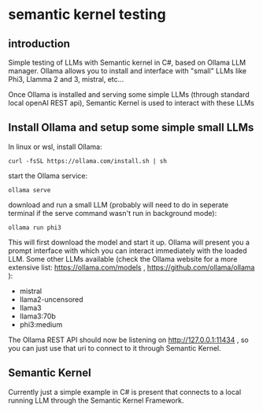 # semantic kernel testing

## introduction

Simple testing of LLMs with Semantic kernel in C#, based on Ollama LLM manager.
Ollama allows you to install and interface with "small" LLMs like Phi3, Llamma 2 and 3, mistral, etc...

Once Ollama is installed and serving some simple LLMs (through standard local openAI REST api), Semantic Kernel is used to interact with these LLMs

## Install Ollama and setup some simple small LLMs

In linux or wsl, install Ollama:

```curl -fsSL https://ollama.com/install.sh | sh```

start the Ollama service:

```ollama serve```

download and run a small LLM (probably will need to do in seperate terminal if the serve command wasn't run in background mode):

```ollama run phi3```

This will first download the model and start it up. Ollama will present you a prompt interface with which you can interact immediately with the loaded LLM.
Some other LLMs available (check the Ollama website for a more extensive list: https://ollama.com/models , https://github.com/ollama/ollama ): 
- mistral
- llama2-uncensored
- llama3
- llama3:70b
- phi3:medium

The Ollama REST API should now be listening on http://127.0.0.1:11434 , so you can just use that uri to connect to it through Semantic Kernel.

## Semantic Kernel

Currently just a simple example in C# is present that connects to a local running LLM through the Semantic Kernel Framework.
